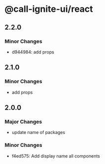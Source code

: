 # @call-ignite-ui/react

## 2.2.0

### Minor Changes

- d944984: add props

## 2.1.0

### Minor Changes

- add props

## 2.0.0

### Major Changes

- update name of packages

### Minor Changes

- f4ed575: Add display name all components

